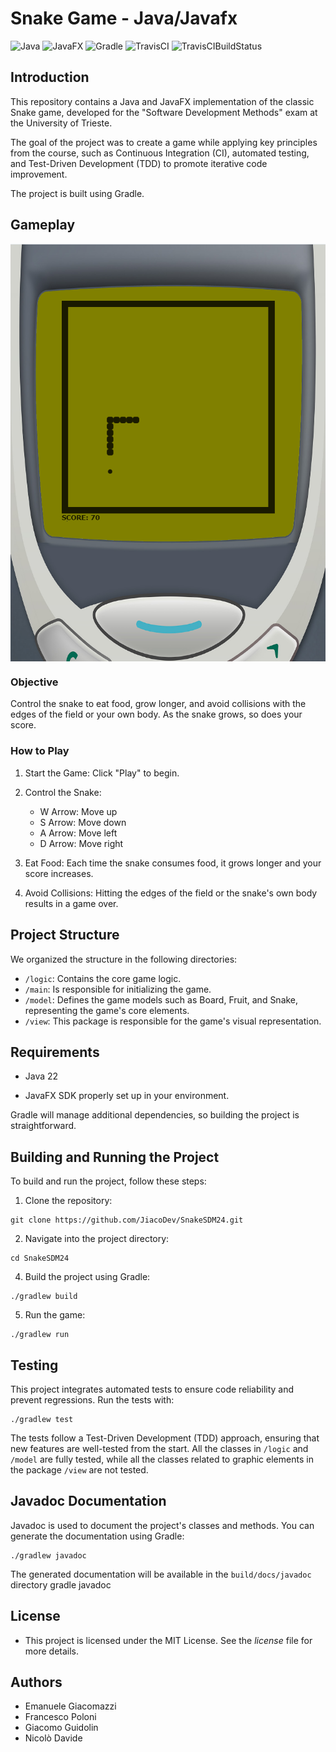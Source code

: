 # Snake Game - Java/Javafx

![Java](https://img.shields.io/badge/java-%23ED8B00.svg?style=for-the-badge&logo=openjdk&logoColor=white)
![JavaFX](https://img.shields.io/badge/javafx-%23FF0000.svg?style=for-the-badge&logo=javafx&logoColor=white)
![Gradle](https://img.shields.io/badge/Gradle-02303A.svg?style=for-the-badge&logo=Gradle&logoColor=white)
![TravisCI](https://img.shields.io/badge/travis%20ci-%232B2F33.svg?style=for-the-badge&logo=travis&logoColor=white)
![TravisCIBuildStatus](https://app.travis-ci.com/JiacoDev/SnakeSDM24.svg?token=XUXRd12uMpgHJqAT7Qpi&branch=master)

## Introduction

This repository contains a Java and JavaFX implementation of the classic Snake game, developed for the "Software Development Methods" exam at the University of Trieste.

The goal of the project was to create a game while applying key principles from the course, such as Continuous Integration (CI), automated testing, and Test-Driven Development (TDD) to promote iterative code improvement.

The project is built using Gradle.
## Gameplay
<p align="center">
<img src="gameImage.png" alt="gameImage" width="600" align=center>
</p>

### Objective

Control the snake to eat food, grow longer, and avoid collisions with the edges of the field or your own body. As the snake grows, so does your score.

### How to Play

1. Start the Game: Click "Play" to begin.
2. Control the Snake:

    * W Arrow: Move up
    * S Arrow: Move down
    * A Arrow: Move left
    * D Arrow: Move right

3. Eat Food: Each time the snake consumes food, it grows longer and your score increases.
4. Avoid Collisions: Hitting the edges of the field or the snake's own body results in a game over.

## Project Structure

We organized the structure in the following directories:

- `/logic`: Contains the core game logic.
- `/main`: Is responsible for initializing the game.
- `/model`: Defines the game models such as Board, Fruit, and Snake, representing the game's core elements.
- `/view`: This package is responsible for the game's visual representation.

## Requirements

- Java 22
  
- JavaFX SDK properly set up in your environment.

Gradle will manage additional dependencies, so building the project is straightforward.

## Building and Running the Project

To build and run the project, follow these steps:

1. Clone the repository:
```
git clone https://github.com/JiacoDev/SnakeSDM24.git
```

2. Navigate into the project directory:

```
cd SnakeSDM24
```

4. Build the project using Gradle:

```
./gradlew build
```

5. Run the game:
```
./gradlew run
```

## Testing

This project integrates automated tests to ensure code reliability and prevent regressions. Run the tests with:

```
./gradlew test
```

The tests follow a Test-Driven Development (TDD) approach, ensuring that new features are well-tested from the start.
All the classes in `/logic` and `/model` are fully tested, while all the classes related to graphic elements in the package `/view` are not tested.

## Javadoc Documentation

Javadoc is used to document the project's classes and methods. You can generate the documentation using Gradle:
```
./gradlew javadoc
```
The generated documentation will be available in the `build/docs/javadoc` directory
gradle javadoc

## License

- This project is licensed under the MIT License. See the _license_ file for more details.

## Authors
- Emanuele Giacomazzi
- Francesco Poloni
- Giacomo Guidolin
- Nicolò Davide









